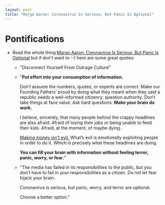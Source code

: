 ```yaml
---
layout: post
title: "Margo Aaron: Coronavirus Is Serious, But Panic Is Optional"
---
```


# Pontifications

* Read the whole thing:[Margo Aaron: Coronavirus Is Serious, But Panic Is Optional](https://www.thatseemsimportant.com/mental-health/headlines-media-panic-pandemic/) but if don't want to :-) here are some great quotes:

  * "Disconnect Yourself From Outrage Culture"

  * "**Put effort into your consumption of information.**

    Don’t assume the numbers, quotes, or experts are correct. Make our Founding  Fathers’ proud by doing what they meant when they said a republic needs a well-informed citizenry: question authority. Don’t take things at face  value. Ask hard questions. **Make your brain do work.**

    I believe, sincerely, that many people behind the crappy headlines are  also afraid. Afraid of losing their jobs or being unable to feed their  kids. Afraid, at the moment, of maybe dying.

    [Making money isn’t evil.](https://www.thatseemsimportant.com/psychology/wealth-and-power/) What’s evil is emotionally exploiting people in order to do it. Which is precisely what these headlines are doing.

    **You can fill your brain with information without feeling terror, panic, worry, or fear.**"

  * "The media has failed in its responsibilities to the public, but you  don’t have to fail in your responsibilities as a citizen. Do not let  fear hijack your brain.

    Coronavirus is serious, but panic, worry, and terror are optional.

    Choose a better option."

  

